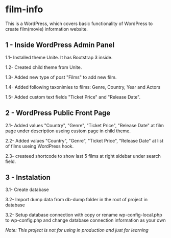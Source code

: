# film-info
This is a WordPress, which covers basic functionality of WordPress to create film(movie) information website.


## 1 - Inside WordPress Admin Panel

1.1- Installed theme Unite. It has Bootstrap 3 inside.

1.2- Created child theme from Unite.

1.3- Added new type of post "Films" to add new film. 

1.4- Added following taxonimies to films: Genre, Country, Year and Actors

1.5- Added custom text fields "Ticket Price" and "Release Date".


## 2 - WordPress Public Front Page

2.1- Added values "Country", "Genre", "Ticket Price", "Release Date" at film page under description useing custom page in child theme.

2.2- Added values "Country", "Genre", "Ticket Price", "Release Date" at list of films useing WordPress hook.

2.3- createed shortcode to show last 5 films at right sidebar under search field.

## 3 - Instalation

3.1- Create database

3.2- Import dump data from db-dump folder in the root of project in database

3.2- Setup database connection with copy or rename wp-config-local.php to wp-config.php and change database connection information as your own


*Note: This project is not for using in production and just for learning*

